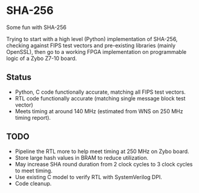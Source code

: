 # SHA-256
Some fun with SHA-256

Trying to start with a high level (Python) implementation of SHA-256, checking against FIPS test vectors and pre-existing libraries (mainly OpenSSL), then go to a working FPGA implementation on programmable logic of a Zybo Z7-10 board.

## Status
 - Python, C code functionally accurate, matching all FIPS test vectors.
 - RTL code functionally accurate (matching single message block test vector)
 - Meets timing at around 140 MHz (estimated from WNS on 250 MHz timing report).

## TODO
 - Pipeline the RTL more to help meet timing at 250 MHz on Zybo board.
 - Store large hash values in BRAM to reduce utilization.
 - May increase SHA round duration from 2 clock cycles to 3 clock cycles to meet timing.
 - Use existing C model to verify RTL with SystemVerilog DPI.
 - Code cleanup.
